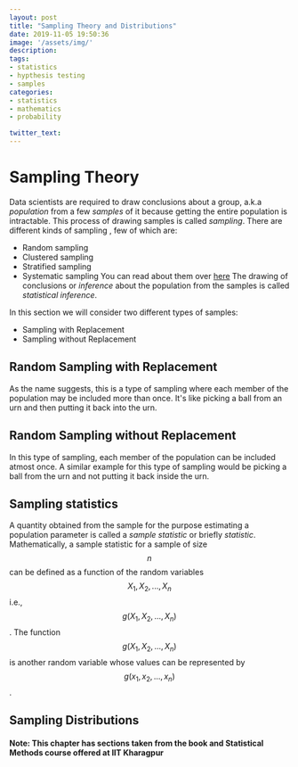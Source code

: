 ```yaml
---
layout: post
title: "Sampling Theory and Distributions"
date: 2019-11-05 19:50:36
image: '/assets/img/'
description:
tags:
- statistics
- hypthesis testing
- samples
categories: 
- statistics
- mathematics
- probability

twitter_text:
---
```



<script type="text/javascript" async
  src="https://cdn.mathjax.org/mathjax/latest/MathJax.js?config=TeX-MML-AM_CHTML">
</script>
# Sampling Theory

Data scientists are required to draw conclusions about a group, a.k.a *population* from a few *samples* of it because
 getting the entire population is intractable.
This process of drawing samples is called *sampling*. There are different kinds of sampling , few of which are:
- Random sampling
- Clustered sampling
- Stratified sampling
- Systematic sampling
You can read about them over [here](https://medcraveonline.com/BBIJ/BBIJ-05-00149.pdf)
The drawing of conclusions or *inference* about the population from the samples is called *statistical inference*.

In this section we will consider two different types of samples:
- Sampling with Replacement
- Sampling without Replacement

## Random Sampling with Replacement
As the name suggests, this is a type of sampling where each member of the population may be included more than once.
It's like picking a ball from an urn and then putting it back into the urn.

## Random Sampling without Replacement
In this type of sampling, each member of the population can be included atmost once.
A similar example for this type of sampling would be picking a ball from the urn and not putting it back inside the urn.

## Sampling statistics
A quantity obtained from the sample for the purpose estimating a population parameter is called a *sample statistic* or briefly *statistic*.
Mathematically, a sample statistic for a sample of size $$n$$ can be defined as a function of the random variables $$X_1, X_2,...,X_n$$ i.e., $$g(X_1, X_2,...,X_n)$$.
The function $$g(X_1, X_2,...,X_n)$$ is another random variable whose values can be represented by $$g(x_1, x_2,...,x_n)$$.

## Sampling Distributions





#### Note: This chapter has sections taken from the book and Statistical Methods course offered at IIT Kharagpur